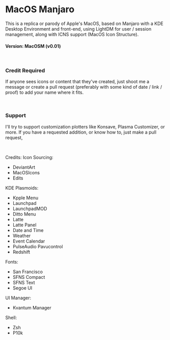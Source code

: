 # **MacOS Manjaro**
This is a replica or parody of Apple's MacOS, based on Manjaro with a KDE Desktop Environment and front-end, using LightDM for user / session management, along with ICNS support (MacOS Icon Structure).
#### **Version**: **MacOSM (v0.01)**

<br>

### **Credit Required**
If anyone sees icons or content that they've created, just shoot me a message or create a pull request (preferably with some kind of date / link / proof) to add your name where it fits.

<br>

### **Support**
I'll try to support customization plotters like Konsave, Plasma Customizer, or more. If you have a requested addition, or know how to, just make a pull request,

<br>

Credits:
Icon Sourcing: 
- DeviantArt
- MacOSIcons
- Edits

KDE Plasmoids:
- Kpple Menu
- Launchpad
- LaunchpadMOD
- Ditto Menu
- Latte
- Latte Panel
- Date and Time
- Weather
- Event Calendar
- PulseAudio Pavucontrol
- Redshift

Fonts:
- San Francisco
- SFNS Compact
- SFNS Text
- Segoe UI

UI Manager:
- Kvantum Manager

Shell:
- Zsh
- P10k